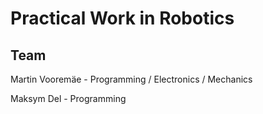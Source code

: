 # Practical Work in Robotics
## Team
Martin Vooremäe - Programming / Electronics / Mechanics

Maksym Del - Programming
